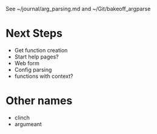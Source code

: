 See ~/journal/arg_parsing.md and ~/Git/bakeoff_argparse

# Next Steps

- Get function creation
- Start help pages?
- Web form
- Config parsing
- functions with context?

# Other names

- clinch
- argumeant
